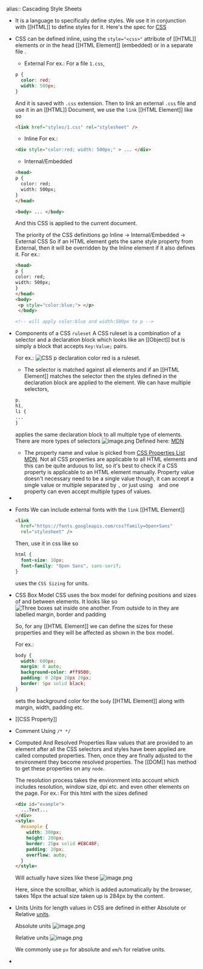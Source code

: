 alias:: Cascading Style Sheets

- It is a language to specifically define styles. We use it in conjunction with [[HTML]] to define styles for 
  it. Here's the spec for [CSS](https://w3c.github.io/csswg-drafts/css2/)
- CSS can be defined inline, using the ``style="<css>"`` attribute of [[HTML]] elements or in the head [[HTML Element]] (embedded) or in a separate file .
  
  * External
  For ex.:
  For a file ``1.css``,
  ```css
  p {
    color: red;
    width: 500px;
  }
  ```
  And it is saved with ``.css`` extension. 
  Then to link an external ``.css`` file and use it in an [[HTML]] Document, we use the ``link`` [[HTML Element]]
  like so
  ```html
  <link href="styles/1.css" rel="stylesheet" />
  ```
  
  * Inline
  For ex.:
  ```html
  <div style="color:red; width: 500px;" > ... </div>
  ```
  
  * Internal/Embedded 
  ```html
  <head>
  p {
    color: red;
    width: 500px;
  }
  </head>
  
  <body> ... </body>
  ```
  And this CSS is applied to the current document.
  
  The priority of the CSS definitions go 
  Inline -> Internal/Embedded -> External CSS
  So if an HTML element gets the same style property from External, then it will be overridden by the Inline element if it also defines it. 
  For ex.:
  
  ```html
  <head>
  p {
  color: red;
  width: 500px;
  }
  </head>
  <body> 
   <p style="color:blue;"> </p>
   </body> 
  
  <!-- will apply color:blue and width:500px to p -->
  ```
- Components of a CSS ``ruleset``
  A CSS ruleset is a combination of a selector and a declaration block which looks like an [[Object]] but is simply a block that accepts ``Key:Value;`` pairs. 
  
  For ex.:
  ![CSS p declaration color red](https://developer.mozilla.org/en-US/docs/Learn/Getting_started_with_the_web/CSS_basics/css-declaration-small.png)
  is a ruleset.
  
  * The selector is matched against all elements and if an [[HTML Element]] matches the selector then the styles defined in the declaration block are applied to the element.
  We can have multiple selectors, 
  ```css
  p,
  h1,
  li {
  ...
  }
  ```
  applies the same declaration block to all multiple type of elements.
  There are more types of selectors 
  ![image.png](../assets/image_1687471001429_0.png)
  Defined here: [MDN](https://developer.mozilla.org/en-US/docs/Learn/CSS/Building_blocks/Selectors)
   
  
  * The property name and value is picked from [CSS Properties List MDN](https://developer.mozilla.org/en-US/docs/Web/CSS/Reference). Not all CSS properties are applicable to all HTML elements and this can be quite arduous to list, so it's best to check if a CSS property is applicable to an HTML element manually. Property value doesn't necessary need to be a single value though, it can accept a single value or multiple separated by ``,`` or just using `` `` and one property can even accept multiple types of values.
-
- Fonts
  We can include external fonts with the ``link`` [[HTML Element]]
  ```html
  <link
    href="https://fonts.googleapis.com/css?family=Open+Sans"
    rel="stylesheet" />
  ```
  Then, use it in css like so
  ```css
  html {
    font-size: 10px; 
    font-family: "Open Sans", sans-serif; 
  }
  ```
  uses the ``CSS Sizing`` for units.
- CSS Box Model
  CSS uses the box model for defining positions and sizes of and between elements.
  It looks like so
  ![Three boxes sat inside one another. From outside to in they are labelled margin, border and padding](https://developer.mozilla.org/en-US/docs/Learn/Getting_started_with_the_web/CSS_basics/box-model.png)
  
  So, for any [[HTML Element]] we can define the sizes for these properties and they will be affected as shown in the box model.
  
  For ex.:
  ```css
  body {
    width: 600px;
    margin: 0 auto;
    background-color: #ff9500;
    padding: 0 20px 20px 20px;
    border: 5px solid black;
  }
  ```
  sets the background color for the ``body`` [[HTML Element]] along with margin, width, padding etc.
- [[CSS Property]]
- Comment
  Using ``/* */``
- Computed And Resolved Properties
  Raw values that are provided to an element after all the CSS selectors and styles have been applied are called computed properties. Then, once they are finally adjusted to the environment they become resolved properties. The [[DOM]] has method to get these properties on any ``node``.
  
  The resolution process takes the environment into account which includes resolution, window size, dpi etc. and even other elements on the page.
  For ex.:
  For this html with the sizes defined
  ```html
  <div id="example">
    ...Text...
  </div>
  <style>
    #example {
      width: 300px;
      height: 200px;
      border: 25px solid #E8C48F;
      padding: 20px;
      overflow: auto;
    }
  </style>
  ```
  Will actually have sizes like these
  ![image.png](../assets/image_1687622635611_0.png)
  
  Here, since the scrollbar, which is added automatically by the browser, takes 16px the actual size taken up is 284px by the content.
- Units
  Units for length values in CSS are defined in either Absolute or Relative [units](https://developer.mozilla.org/en-US/docs/Learn/CSS/Building_blocks/Values_and_units).
  
  Absolute units
  ![image.png](../assets/image_1687644544616_0.png)
  
  Relative units
  ![image.png](../assets/image_1687644566356_0.png)
  
  We commonly use ``px`` for absolute and ``em``/``%`` for relative units.
-
